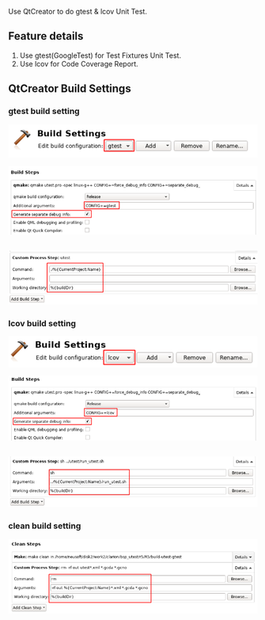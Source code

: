 Use QtCreator to do gtest & lcov Unit Test.

## Feature details
1. Use gtest(GoogleTest) for Test Fixtures Unit Test.
2. Use lcov for Code Coverage Report.

## QtCreator Build Settings

### gtest build setting
 ![Screenshot](https://raw.githubusercontent.com/Zalafina/unit_test_withqt/master/pics/gtest_build_01.png)

 ![Screenshot](https://raw.githubusercontent.com/Zalafina/unit_test_withqt/master/pics/gtest_build_02.png)

 ![Screenshot](https://raw.githubusercontent.com/Zalafina/unit_test_withqt/master/pics/gtest_build_03.png)
------------------------------------------

### lcov build setting
 ![Screenshot](https://raw.githubusercontent.com/Zalafina/unit_test_withqt/master/pics/lcov_build_01.png)

 ![Screenshot](https://raw.githubusercontent.com/Zalafina/unit_test_withqt/master/pics/lcov_build_02.png)

 ![Screenshot](https://raw.githubusercontent.com/Zalafina/unit_test_withqt/master/pics/lcov_build_03.png)
------------------------------------------

### clean build setting
![Screenshot](https://raw.githubusercontent.com/Zalafina/unit_test_withqt/master/pics/clean_build.png)